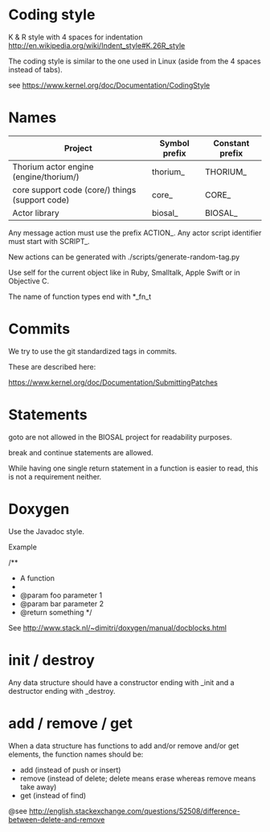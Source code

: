 
# Coding style

K & R style with 4 spaces for indentation
http://en.wikipedia.org/wiki/Indent_style#K.26R_style

The coding style is similar to the one used in Linux (aside from the 4 spaces instead of tabs).

see https://www.kernel.org/doc/Documentation/CodingStyle

# Names

| Project | Symbol prefix | Constant prefix |
| --- | --- | --- |
| Thorium actor engine (engine/thorium/) | thorium_ | THORIUM_ |
| core support code (core/) things (support code) | core_ | CORE_ |
| Actor library | biosal_ | BIOSAL_ |

Any message action must use the prefix ACTION_.
Any actor script identifier must start with SCRIPT_.

New actions can be generated with ./scripts/generate-random-tag.py

Use self for the current object like in Ruby, Smalltalk, Apple Swift
or in Objective C.

The name of function types end with  *_fn_t

# Commits

We try to use the git standardized tags in commits.

These are described here:

https://www.kernel.org/doc/Documentation/SubmittingPatches


# Statements

goto are not allowed in the BIOSAL project for readability purposes.

break and continue statements are allowed.

While having one single return statement in a function is easier to read,
this is not a requirement neither.

# Doxygen

Use the Javadoc style.

Example

/**
 * A function
 *
 * @param foo parameter 1
 * @param bar parameter 2
 * @return something
 */

See http://www.stack.nl/~dimitri/doxygen/manual/docblocks.html

# init / destroy

Any data structure should have a constructor ending with _init and
a destructor ending with _destroy.

# add / remove / get

When a data structure has functions to add and/or remove and/or get elements,
the function names should be:

- add (instead of push or insert)
- remove (instead of delete; delete means erase whereas remove means take away)
- get (instead of find)

@see http://english.stackexchange.com/questions/52508/difference-between-delete-and-remove

